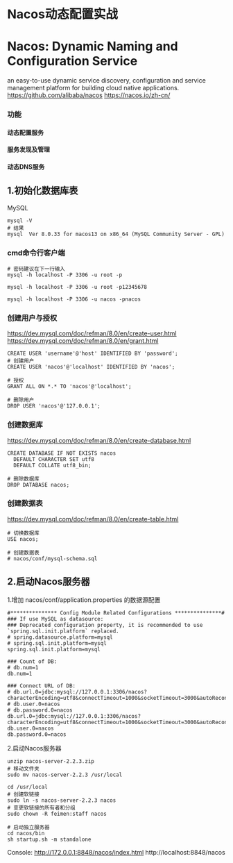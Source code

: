 

Nacos动态配置实战
======

# Nacos: Dynamic Naming and Configuration Service
an easy-to-use dynamic service discovery, configuration and service management platform for building cloud native applications.
https://github.com/alibaba/nacos
https://nacos.io/zh-cn/

### 功能
#### 动态配置服务
#### 服务发现及管理
#### 动态DNS服务


## 1.初始化数据库表
MySQL
```shell
mysql -V
# 结果
mysql  Ver 8.0.33 for macos13 on x86_64 (MySQL Community Server - GPL)

```

### cmd命令行客户端
```shell
# 密码建议在下一行输入
mysql -h localhost -P 3306 -u root -p

mysql -h localhost -P 3306 -u root -p12345678

mysql -h localhost -P 3306 -u nacos -pnacos

```

### 创建用户与授权
https://dev.mysql.com/doc/refman/8.0/en/create-user.html
https://dev.mysql.com/doc/refman/8.0/en/grant.html
```shell
CREATE USER 'username'@'host' IDENTIFIED BY 'password';
# 创建用户
CREATE USER 'nacos'@'localhost' IDENTIFIED BY 'nacos';

# 授权
GRANT ALL ON *.* TO 'nacos'@'localhost';

# 删除用户
DROP USER 'nacos'@'127.0.0.1';

```

### 创建数据库
https://dev.mysql.com/doc/refman/8.0/en/create-database.html
```shell
CREATE DATABASE IF NOT EXISTS nacos
  DEFAULT CHARACTER SET utf8
  DEFAULT COLLATE utf8_bin;

# 删除数据库
DROP DATABASE nacos;

```

### 创建数据表
https://dev.mysql.com/doc/refman/8.0/en/create-table.html
```shell
# 切换数据库
USE nacos;

# 创建数据表
# nacos/conf/mysql-schema.sql

```


## 2.启动Nacos服务器
1.增加 nacos/conf/application.properties 的数据源配置
```properties
#*************** Config Module Related Configurations ***************#
### If use MySQL as datasource:
### Deprecated configuration property, it is recommended to use `spring.sql.init.platform` replaced.
# spring.datasource.platform=mysql
# spring.sql.init.platform=mysql
spring.sql.init.platform=mysql

### Count of DB:
# db.num=1
db.num=1

### Connect URL of DB:
# db.url.0=jdbc:mysql://127.0.0.1:3306/nacos?characterEncoding=utf8&connectTimeout=1000&socketTimeout=3000&autoReconnect=true&useUnicode=true&useSSL=false&serverTimezone=UTC
# db.user.0=nacos
# db.password.0=nacos
db.url.0=jdbc:mysql://127.0.0.1:3306/nacos?characterEncoding=utf8&connectTimeout=1000&socketTimeout=3000&autoReconnect=true&useUnicode=true&useSSL=false&serverTimezone=UTC
db.user.0=nacos
db.password.0=nacos

```

2.启动Nacos服务器
```shell
unzip nacos-server-2.2.3.zip
# 移动文件夹
sudo mv nacos-server-2.2.3 /usr/local

cd /usr/local
# 创建软链接
sudo ln -s nacos-server-2.2.3 nacos
# 变更软链接的所有者和分组
sudo chown -R feimen:staff nacos

# 启动独立服务器
cd nacos/bin
sh startup.sh -m standalone

```

Console: http://172.0.0.1:8848/nacos/index.html
http://localhost:8848/nacos

